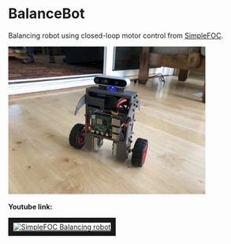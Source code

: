 # BalanceBot

Balancing robot using closed-loop motor control from [SimpleFOC](https://simplefoc.com).

<img src="https://github.com/neilharrison/BalanceBot/blob/main/IMG_7474.jpg" alt="drawing" width="400"/>

<b> Youtube link: </b>

<a href="http://www.youtube.com/watch?feature=player_embedded&v=4txq4caQcTs
" target="_blank"><img src="http://img.youtube.com/vi/4txq4caQcTs/0.jpg" 
alt="SimpleFOC Balancing robot" width="400"  border="10" /></a>


